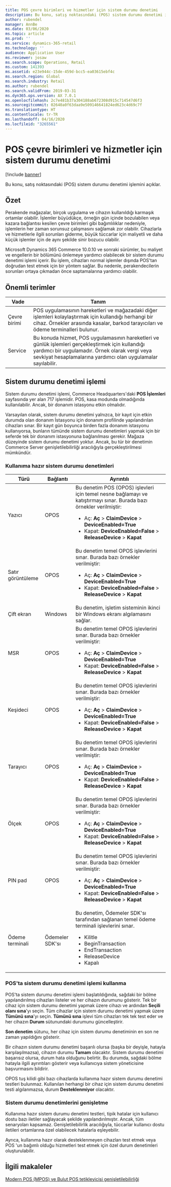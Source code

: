 ```yaml
---
title: POS çevre birimleri ve hizmetler için sistem durumu denetimi
description: Bu konu, satış noktasındaki (POS) sistem durumu denetimi işlemine genel bakış sağlar.
author: rubendel
manager: AnnBe
ms.date: 03/06/2020
ms.topic: article
ms.prod: ''
ms.service: dynamics-365-retail
ms.technology: ''
audience: Application User
ms.reviewer: josaw
ms.search.scope: Operations, Retail
ms.custom: 141393
ms.assetid: e23e944c-15de-459d-bcc5-ea03615ebf4c
ms.search.region: Global
ms.search.industry: Retail
ms.author: rubendel
ms.search.validFrom: 2019-03-31
ms.dyn365.ops.version: AX 7.0.1
ms.openlocfilehash: 2c7e481b37a304188ab672308d915c714547d6f3
ms.sourcegitcommit: 02640a0f63daa9e509146641824ed623c4d69c7f
ms.translationtype: HT
ms.contentlocale: tr-TR
ms.lasthandoff: 04/16/2020
ms.locfileid: "3265561"
---
```

# <a name="health-check-for-pos-peripherals-and-services"></a>POS çevre birimleri ve hizmetler için sistem durumu denetimi

[!include [banner](includes/banner.md)]

Bu konu, satış noktasındaki (POS) sistem durumu denetimi işlemini açıklar.

## <a name="overview"></a>Özet

Perakende mağazalar, birçok uygulama ve cihazın kullanıldığı karmaşık ortamlar olabilir. İşlemler büyüdükçe, örneğin gün içinde bozulabilen veya kazara bağlantısı kesilen çevre birimleri gibi bağımlılıklar nedeniyle, işlemlerin her zaman sorunsuz çalışmasını sağlamak zor olabilir. Cihazlarla ve hizmetlerle ilgili sorunları giderme, büyük tüccarlar için maliyetli ve daha küçük işlemler için de aynı şekilde sinir bozucu olabilir.

Microsoft Dynamics 365 Commerce 10.0.10 ve sonraki sürümler, bu maliyet ve engellerin bir bölümünü önlemeye yardımcı olabilecek bir sistem durumu denetimi işlemi içerir. Bu işlem, cihazları normal işlemler dışında POS'tan doğrudan test etmek için bir yöntem sağlar. Bu nedenle, perakendecilerin sorunları ortaya çıkmadan önce saptamalarına yardımcı olabilir.

## <a name="key-terms"></a>Önemli terimler

| Vade | Tanım |
|---|---|
| Çevre birimi | POS uygulamasının hareketleri ve mağazadaki diğer işlemleri kolaylaştırmak için kullandığı herhangi bir cihaz. Örnekler arasında kasalar, barkod tarayıcıları ve ödeme terminalleri bulunur. |
| Service | Bu konuda hizmet, POS uygulamasının hareketleri ve günlük işlemleri gerçekleştirmek için kullandığı yardımcı bir uygulamadır. Örnek olarak vergi veya sevkiyat hesaplamalarına yardımcı olan uygulamalar sayılabilir. |

## <a name="health-check-operation"></a>Sistem durumu denetimi işlemi

Sistem durumu denetimi işlemi, Commerce Headquarters'daki **POS İşlemleri** sayfasında yer alan 717 işlemidir. POS, kasa modunda olmadığında kullanılabilir. Ancak, bir donanım istasyonu etkin olmalıdır.

Varsayılan olarak, sistem durumu denetimi yalnızca, bir kayıt için etkin durumda olan donanım İstasyonu için donanım profilinde yapılandırılan cihazları sınar. Bir kayıt gün boyunca birden fazla donanım istasyonu kullanıyorsa, bunların tümünde sistem durumu denetimleri yapmak için bir seferde tek bir donanım istasyonuna bağlanılması gerekir. Mağaza düzeyinde sistem durumu denetimi yoktur. Ancak, bu tür bir denetimin Commerce Server genişletilebilirliği aracılığıyla gerçekleştirilmesi mümkündür.

### <a name="out-of-box-health-checks"></a>Kullanıma hazır sistem durumu denetimleri

| Türü | Bağlantı | Ayrıntılı |
|---|---|---|
| Yazıcı | OPOS | Bu denetim POS (OPOS) işlevleri için temel nesne bağlamayı ve katıştırmayı sınar. Burada bazı örnekler verilmiştir:<ul><li>Aç: **Aç** &gt; **ClaimDevice** &gt; **DeviceEnabled=True**</li><li>Kapat: **DeviceEnabled=False** &gt; **ReleaseDevice** &gt; **Kapat**</li></ul> |
| Satır görüntüleme | OPOS | Bu denetim temel OPOS işlevlerini sınar. Burada bazı örnekler verilmiştir:<ul><li>Aç: **Aç** &gt; **ClaimDevice** &gt; **DeviceEnabled=True**</li><li>Kapat: **DeviceEnabled=False** &gt; **ReleaseDevice** &gt; **Kapat**</li></ul> |
| Çift ekran | Windows | Bu denetim, işletim sisteminin ikinci bir Windows ekranı algılamasını sağlar. | 
| MSR | OPOS | Bu denetim temel OPOS işlevlerini sınar. Burada bazı örnekler verilmiştir:<ul><li>Aç: **Aç** &gt; **ClaimDevice** &gt; **DeviceEnabled=True**</li><li>Kapat: **DeviceEnabled=False** &gt; **ReleaseDevice** &gt; **Kapat**</li></ul> |
| Keşideci | OPOS | Bu denetim temel OPOS işlevlerini sınar. Burada bazı örnekler verilmiştir:<ul><li>Aç: **Aç** &gt; **ClaimDevice** &gt; **DeviceEnabled=True**</li><li>Kapat: **DeviceEnabled=False** &gt; **ReleaseDevice** &gt; **Kapat**</li></ul> | 
| Tarayıcı | OPOS | Bu denetim temel OPOS işlevlerini sınar. Burada bazı örnekler verilmiştir:<ul><li>Aç: **Aç** &gt; **ClaimDevice** &gt; **DeviceEnabled=True**</li><li>Kapat: **DeviceEnabled=False** &gt; **ReleaseDevice** &gt; **Kapat**</li></ul> | 
| Ölçek | OPOS | Bu denetim temel OPOS işlevlerini sınar. Burada bazı örnekler verilmiştir:<ul><li>Aç: **Aç** &gt; **ClaimDevice** &gt; **DeviceEnabled=True**</li><li>Kapat: **DeviceEnabled=False** &gt; **ReleaseDevice** &gt; **Kapat**</li></ul> |
| PIN pad | OPOS | Bu denetim temel OPOS işlevlerini sınar. Burada bazı örnekler verilmiştir:<ul><li>Aç: **Aç** &gt; **ClaimDevice** &gt; **DeviceEnabled=True**</li><li>Kapat: **DeviceEnabled=False** &gt; **ReleaseDevice** &gt; **Kapat**</li></ul> |
| Ödeme terminali | Ödemeler SDK'sı | Bu denetim, Ödemeler SDK'sı tarafından sağlanan temel ödeme terminali işlevlerini sınar. <ul><li>Kilitle</li><li>BeginTransaction</li><li>EndTransaction</li><li>ReleaseDevice</li><li>Kapalı</li></ul> |

### <a name="using-the-health-check-operation-in-the-pos"></a>POS'ta sistem durumu denetimi işlemi kullanma

POS'ta sistem durumu denetimi işlemi başlatıldığında, sağdaki bir bölme yapılandırılmış cihazları listeler ve her cihazın durumunu gösterir. Tek bir cihaz için sistem durumu denetimi yapmak üzere cihazı ve ardından **Seçili olanı sına**'yı seçin. Tüm cihazlar için sistem durumu denetimi yapmak üzere **Tümünü sına**'yı seçin. **Tümünü sına** işlevi tüm cihazları tek tek test eder ve her cihazın **Durum** sütunundaki durumunu güncelleştirir.

**Son denetim** sütunu, her cihaz için sistem durumu denetiminin en son ne zaman yapıldığını gösterir.

Bir cihazın sistem durumu denetimi başarılı olursa (başka bir deyişle, hatayla karşılaşılmazsa), cihazın durumu **Tamam** olacaktır. Sistem durumu denetimi başarısız olursa, durum hata olduğunu belirtir. Bu durumda, sağdaki bölme hatayla ilgili ayrıntıları gösterir veya kullanıcıya sistem yöneticisine başvurmasını bildirir.

OPOS tuş kilidi gibi bazı cihazlarda kullanıma hazır sistem durumu denetimi testleri bulunmaz. Kullanılan herhangi bir cihaz için sistem durumu denetimi testi algılanmazsa, durum **Desteklenmiyor** olacaktır.

### <a name="extending-health-checks"></a>Sistem durumu denetimlerini genişletme

Kullanıma hazır sistem durumu denetimi testleri, tipik hatalar için kullanıcı dostu bazı iletiler sağlayacak şekilde yapılandırılmıştır. Ancak, tüm senaryoları kapsamaz. Genişletilebilirlik aracılığıyla, tüccarlar kullanıcı dostu iletileri ortamlarına özel olabilecek hatalarla eşleyebilir.

Ayrıca, kullanıma hazır olarak desteklenmeyen cihazları test etmek veya POS 'un bağımlı olduğu hizmetleri test etmek için özel durum denetimleri oluşturulabilir.

## <a name="related-articles"></a>İlgili makaleler

[Modern POS (MPOS) ve Bulut POS tetikleyicisi genişletilebilirliği](https://docs.microsoft.com/dynamics365/commerce/dev-itpro/modern-pos-trigger-extensibility)
